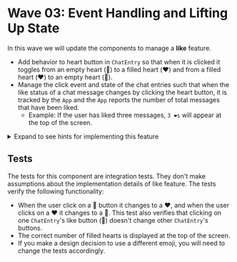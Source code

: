 # Wave 03: Event Handling and Lifting Up State

In this wave we will update the components to manage a **like** feature. 

- Add behavior to heart button in `ChatEntry` so that when it is clicked it toggles from an empty heart (🤍) to a filled heart (❤️) and from a filled heart (❤️) to an empty heart (🤍).
- Manage the click event and state of the chat entries such that when the like status of a chat message changes by clicking the heart button, it is tracked by the `App` and the `App` reports the number of total messages that have been liked.
    - Example: If the user has liked three messages, `3 ❤️s` will appear at the top of the screen.

<details>
    <summary>Expand to see hints for implementing this feature</summary>

- We will now need to update the `ChatEntry` component to use the `liked` field.
- When we click a heart, the state of the `entries` will need to update in our `App` so that it can report the number of likes (❤️s). 
- Consider implementing a helper function to calculate the number of likes (❤️s).
- Consider using a ternary to display a 🤍 or a ❤️ as needed.
</details>

## Tests

The tests for this component are integration tests. They don't make assumptions about the implementation details of like feature. The tests verify the following functionality:
- When the user click on a 🤍 button it changes to a ❤️, and when the user clicks on a ❤️ it changes to a 🤍. This test also verifies that clicking on one `ChatEntry`'s like button (🤍) doesn't change other `ChatEntry`'s buttons. 
- The correct number of filled hearts is displayed at the top of the screen.
- If you make a design decision to use a different emoji, you will need to change the tests accordingly.